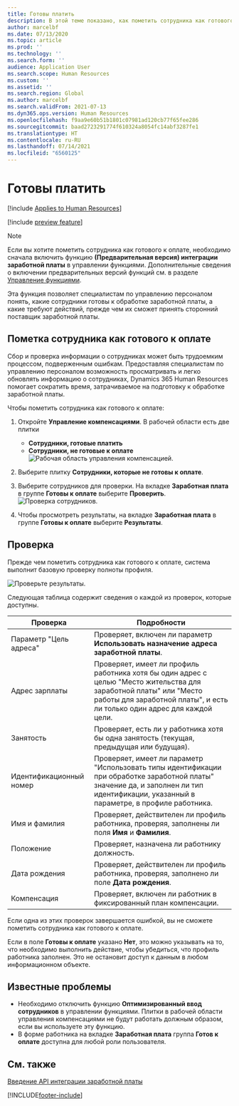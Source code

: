 ```yaml
---
title: Готовы платить
description: В этой теме показано, как пометить сотрудника как готового к оплате в Dynamics 365 Human Resources.
author: marcelbf
ms.date: 07/13/2020
ms.topic: article
ms.prod: ''
ms.technology: ''
ms.search.form: ''
audience: Application User
ms.search.scope: Human Resources
ms.custom: ''
ms.assetid: ''
ms.search.region: Global
ms.author: marcelbf
ms.search.validFrom: 2021-07-13
ms.dyn365.ops.version: Human Resources
ms.openlocfilehash: f9aa9e60b51b1801c07981ad120cb77f65fee286
ms.sourcegitcommit: baad2723291774f610324a8054fc14abf3287fe1
ms.translationtype: HT
ms.contentlocale: ru-RU
ms.lasthandoff: 07/14/2021
ms.locfileid: "6560125"
---
```

# <a name="ready-to-pay"></a>Готовы платить

[!include [Applies to Human Resources](../includes/applies-to-hr.md)]

[!include [preview feature](./includes/preview-feature.md)]

> [!NOTE]
> Если вы хотите пометить сотрудника как готового к оплате, необходимо сначала включить функцию **(Предварительная версия) интеграции заработной платы** в управлении функциями. Дополнительные сведения о включении предварительных версий функций см. в разделе [Управление функциями](hr-admin-manage-features.md).

Эта функция позволяет специалистам по управлению персоналом понять, какие сотрудники готовы к обработке заработной платы, а какие требуют действий, прежде чем их сможет принять сторонний поставщик заработной платы.

## <a name="mark-employee-as-ready-to-pay"></a>Пометка сотрудника как готового к оплате

Сбор и проверка информации о сотрудниках может быть трудоемким процессом, подверженным ошибкам. Предоставляя специалистам по управлению персоналом возможность просматривать и легко обновлять информацию о сотрудниках, Dynamics 365 Human Resources помогает сократить время, затрачиваемое на подготовку к обработке заработной платы.

Чтобы пометить сотрудника как готового к оплате:

1. Откройте **Управление компенсациями**. В рабочей области есть две плитки 
    - **Сотрудники, готовые платить**
    - **Сотрудники, не готовые к оплате**
    ![Рабочая область управления компенсацией.](./media/hr-ready-to-pay-1-workspace.png)

2. Выберите плитку **Сотрудники, которые не готовы к оплате**.

3. Выберите сотрудников для проверки. На вкладке **Заработная плата** в группе **Готовы к оплате** выберите **Проверить**.
    ![Проверка сотрудников.](./media/hr-ready-to-pay-2-validate.png)

4. Чтобы просмотреть результаты, на вкладке **Заработная плата** в группе **Готовы к оплате** выберите **Результаты**.

## <a name="validation"></a>Проверка

Прежде чем пометить сотрудника как готового к оплате, система выполнит базовую проверку полноты профиля.

![Проверьте результаты.](./media/hr-ready-to-pay-3-results.png)

Следующая таблица содержит сведения о каждой из проверок, которые доступны. 

| Проверка | Подробности |
| --- | --- |
| Параметр "Цель адреса" | Проверяет, включен ли параметр **Использовать назначение адреса заработной платы**. |
| Адрес зарплаты | Проверяет, имеет ли профиль работника хотя бы один адрес с целью "Место жительства для заработной платы" или "Место работы для заработной платы", и есть ли только один адрес для каждой цели. |
| Занятость | Проверяет, есть ли у работника хотя бы одна занятость (текущая, предыдущая или будущая). |
| Идентификационный номер | Проверяет, имеет ли параметр "Использовать типы идентификации при обработке заработной платы" значение да, и заполнен ли тип идентификации, указанный в параметре, в профиле работника. |
| Имя и фамилия | Проверяет, действителен ли профиль работника, проверяя, заполнены ли поля **Имя** и **Фамилия**.|
| Положение | Проверяет, назначена ли работнику должность. |
| Дата рождения | Проверяет, действителен ли профиль работника, проверяя, заполнено ли поле **Дата рождения**. |
| Компенсация | Проверяет, включен ли работник в фиксированный план компенсации. |

Если одна из этих проверок завершается ошибкой, вы не сможете пометить сотрудника как готового к оплате.

Если в поле **Готовы к оплате** указано **Нет**, это можно указывать на то, что необходимо выполнить действие, чтобы убедиться, что профиль работника заполнен. Это не остановит доступ к данным в любом информационном объекте. 

## <a name="known-issues"></a>Известные проблемы

- Необходимо отключить функцию **Оптимизированный ввод сотрудников** в управлении функциями. Плитки в рабочей области управления компенсациями не будут работать должным образом, если вы используете эту функцию.
- В форме работника на вкладке **Заработная плата** группа **Готов к оплате** доступна для любой роли пользователя. 

## <a name="see-also"></a>См. также

[Введение API интеграции заработной платы](hr-admin-integration-payroll-api-introduction.md)<br>

[!INCLUDE[footer-include](../includes/footer-banner.md)]

